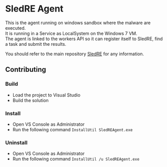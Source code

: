 # SledRE Agent

This is the agent running on windows sandbox where the malware are executed.  
It is running in a Service as LocalSystem on the Windows 7 VM.  
The agent is linked to the workers API so it can register itself to SledRE, find a task and submit the results.

You should refer to the main repository [SledRE](https://github.com/sledre/sledre) for any information.

## Contributing
### Build

* Load the project to Visual Studio
* Build the solution

### Install

* Open VS Console as Administrator
* Run the following command ```InstallUtil SledREAgent.exe```

### Uninstall

* Open VS Console as Administrator
* Run the following command ```InstallUtil /u SledREAgent.exe```
